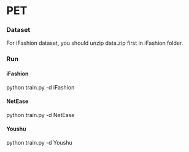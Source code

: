 # PET

### Dataset
For iFashion dataset, you should unzip data.zip first in iFashion folder.


### Run

#### iFashion
python train.py -d iFashion

#### NetEase
python train.py -d NetEase

#### Youshu
python train.py -d Youshu



